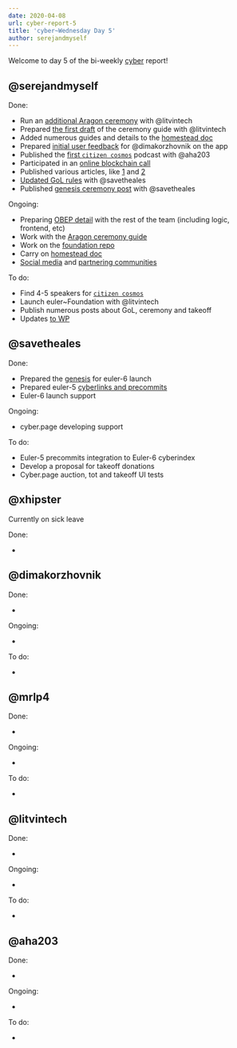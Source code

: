 ```yaml
---
date: 2020-04-08
url: cyber-report-5
title: 'cyber~Wednesday Day 5'
author: serejandmyself
---
```


Welcome to day 5 of the bi-weekly [cyber](https://cyber.page/) report!

## @serejandmyself

Done:

- Run an [additional Aragon ceremony](https://rinkeby.aragon.org/#/gol27) with @litvintech
- Prepared [the first draft](https://github.com/litvintech/foundation-ceremony/blob/master/foundation.md) of the ceremony guide with @litvintech
- Added numerous guides and details to the [homestead doc](https://github.com/cybercongress/congress/blob/master/ecosystem/Cyber%20Homestead%20doc)
- Prepared [initial user feedback](https://github.com/cybercongress/dot-cyber/issues/230) for @dimakorzhovnik on the app
- Published the [first `citizen cosmos`](https://soundcloud.com/user-311461939/citizen-comsos-episode-1-gavin-figment-networks-governance) podcast with @aha203
- Participated in an [online blockchain call](https://www.youtube.com/watch?v=NHzt27IUdTw) 
- Published various articles, like [1](https://cybercongress.ai/dawn-of-the-web/) and [2](https://hub.forklog.com/the-great-web-nachalo/)
- [Updated GoL rules](https://cybercongress.ai/game-of-links/) with @savetheales
- Published [genesis ceremony post](https://cybercongress.ai/genesis-ceremony/) with @savetheales

Ongoing:

- Preparing [OBEP detail](https://github.com/cybercongress/congress/issues/307) with the rest of the team (including logic, frontend, etc)
- Work with the [Aragon ceremony guide](https://www.youtube.com/watch?v=NHzt27IUdTw)
- Work on the [foundation repo](https://github.com/cybercongress/cyber-foundation)
- Carry on [homestead doc](https://github.com/cybercongress/congress/issues/290)
- [Social media](https://github.com/cybercongress/congress/blob/master/ecosystem/Cyber%20Homestead%20doc.md#public-profiles) and [partnering communities](https://github.com/cybercongress/congress/blob/master/ecosystem)

To do:

- Find 4-5 speakers for [`citizen cosmos`](https://soundcloud.com/user-311461939/citizen-comsos-episode-1-gavin-figment-networks-governance)
- Launch euler~Foundation with @litvintech
- Publish numerous posts about GoL, ceremony and takeoff
- Updates [to WP](https://github.com/cybercongress/cyber)

## @savetheales

Done:

- Prepared the [genesis](https://github.com/cybercongress/go-cyber/issues/466) for euler-6 launch
- Prepared euler-5 [cyberlinks and precommits](https://github.com/cybercongress/go-cyber/issues/465)
- Euler-6 launch support

Ongoing:

- cyber.page developing support

To do:

- Euler-5 precommits integration to Euler-6 cyberindex
- Develop a proposal for takeoff donations
- Cyber.page auction, tot and takeoff UI tests

## @xhipster

Currently on sick leave

Done: 

- 

## @dimakorzhovnik

Done:

- 

Ongoing:

- 

To do:

- 

## @mrlp4

Done:

- 

Ongoing: 

- 

To do:

- 

## @litvintech

Done:

- 

Ongoing:

- 

To do:

- 

## @aha203

Done:

- 

Ongoing:

- 

To do: 

- 
